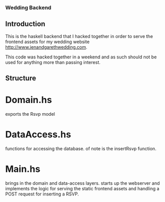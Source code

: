 ### Wedding Backend

## Introduction

This is the haskell backend that I hacked together in order to serve the frontend assets for my wedding website http://www.jenandgarethwedding.com.

This code was hacked together in a weekend and as such should not be used for anything more than passing interest. 

## Structure

# Domain.hs
exports the Rsvp model

# DataAccess.hs
functions for accessing the database. of note is the insertRsvp function.

# Main.hs
brings in the domain and data-access layers. starts up the webserver and implements the logic for serving the static frontend assets and handling a POST request for inserting a RSVP.
